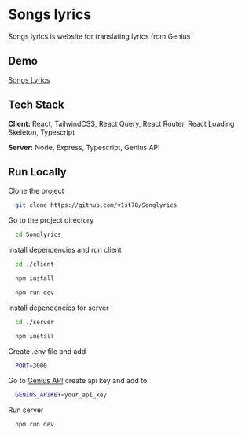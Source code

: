
# Songs lyrics

Songs lyrics is website for translating lyrics from Genius

## Demo

[Songs Lyrics](https://songlyrics-72bd9.web.app/)


## Tech Stack

**Client:** React, TailwindCSS, React Query, React Router, React Loading Skeleton, Typescript

**Server:** Node, Express, Typescript, Genius API


## Run Locally

Clone the project

```bash
  git clone https://github.com/v1st78/Songlyrics
```

Go to the project directory

```bash
  cd Songlyrics
```

Install dependencies and run client

```bash
  cd ./client
```

```bash
  npm install
```

```bash
  npm run dev
```

Install dependencies for server

```bash
  cd ./server
```

```bash
  npm install
```

Create .env file and add
```bash
  PORT=3000
```
Go to [Genius API](https://genius.com/api-clients) create api key and add to 
```bash
  GENIUS_APIKEY=your_api_key
```
Run server
```bash
  npm run dev
```
